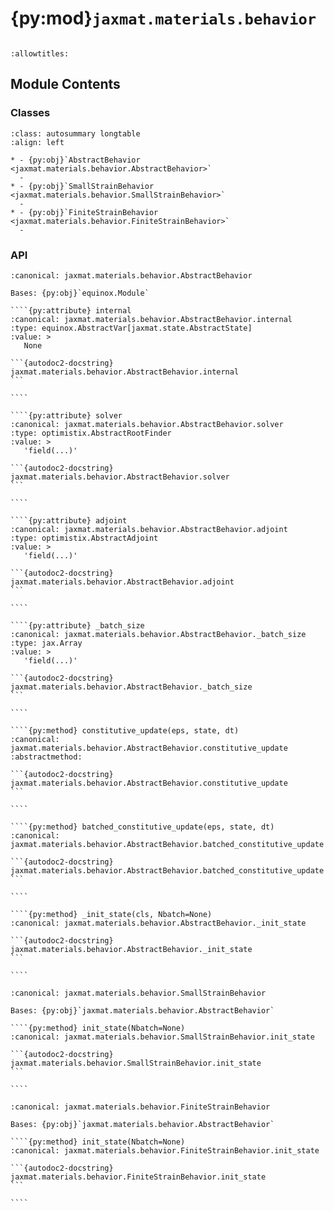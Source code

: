 # {py:mod}`jaxmat.materials.behavior`

```{py:module} jaxmat.materials.behavior
```

```{autodoc2-docstring} jaxmat.materials.behavior
:allowtitles:
```

## Module Contents

### Classes

````{list-table}
:class: autosummary longtable
:align: left

* - {py:obj}`AbstractBehavior <jaxmat.materials.behavior.AbstractBehavior>`
  -
* - {py:obj}`SmallStrainBehavior <jaxmat.materials.behavior.SmallStrainBehavior>`
  -
* - {py:obj}`FiniteStrainBehavior <jaxmat.materials.behavior.FiniteStrainBehavior>`
  -
````

### API

`````{py:class} AbstractBehavior
:canonical: jaxmat.materials.behavior.AbstractBehavior

Bases: {py:obj}`equinox.Module`

````{py:attribute} internal
:canonical: jaxmat.materials.behavior.AbstractBehavior.internal
:type: equinox.AbstractVar[jaxmat.state.AbstractState]
:value: >
   None

```{autodoc2-docstring} jaxmat.materials.behavior.AbstractBehavior.internal
```

````

````{py:attribute} solver
:canonical: jaxmat.materials.behavior.AbstractBehavior.solver
:type: optimistix.AbstractRootFinder
:value: >
   'field(...)'

```{autodoc2-docstring} jaxmat.materials.behavior.AbstractBehavior.solver
```

````

````{py:attribute} adjoint
:canonical: jaxmat.materials.behavior.AbstractBehavior.adjoint
:type: optimistix.AbstractAdjoint
:value: >
   'field(...)'

```{autodoc2-docstring} jaxmat.materials.behavior.AbstractBehavior.adjoint
```

````

````{py:attribute} _batch_size
:canonical: jaxmat.materials.behavior.AbstractBehavior._batch_size
:type: jax.Array
:value: >
   'field(...)'

```{autodoc2-docstring} jaxmat.materials.behavior.AbstractBehavior._batch_size
```

````

````{py:method} constitutive_update(eps, state, dt)
:canonical: jaxmat.materials.behavior.AbstractBehavior.constitutive_update
:abstractmethod:

```{autodoc2-docstring} jaxmat.materials.behavior.AbstractBehavior.constitutive_update
```

````

````{py:method} batched_constitutive_update(eps, state, dt)
:canonical: jaxmat.materials.behavior.AbstractBehavior.batched_constitutive_update

```{autodoc2-docstring} jaxmat.materials.behavior.AbstractBehavior.batched_constitutive_update
```

````

````{py:method} _init_state(cls, Nbatch=None)
:canonical: jaxmat.materials.behavior.AbstractBehavior._init_state

```{autodoc2-docstring} jaxmat.materials.behavior.AbstractBehavior._init_state
```

````

`````

`````{py:class} SmallStrainBehavior
:canonical: jaxmat.materials.behavior.SmallStrainBehavior

Bases: {py:obj}`jaxmat.materials.behavior.AbstractBehavior`

````{py:method} init_state(Nbatch=None)
:canonical: jaxmat.materials.behavior.SmallStrainBehavior.init_state

```{autodoc2-docstring} jaxmat.materials.behavior.SmallStrainBehavior.init_state
```

````

`````

`````{py:class} FiniteStrainBehavior
:canonical: jaxmat.materials.behavior.FiniteStrainBehavior

Bases: {py:obj}`jaxmat.materials.behavior.AbstractBehavior`

````{py:method} init_state(Nbatch=None)
:canonical: jaxmat.materials.behavior.FiniteStrainBehavior.init_state

```{autodoc2-docstring} jaxmat.materials.behavior.FiniteStrainBehavior.init_state
```

````

`````
